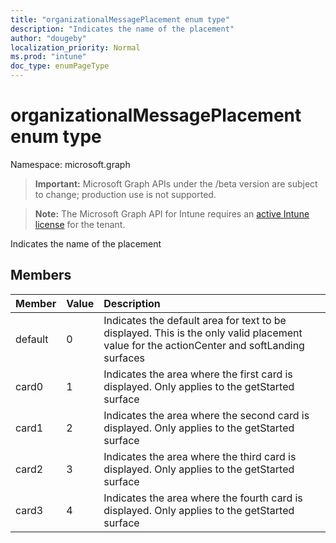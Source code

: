 ```yaml
---
title: "organizationalMessagePlacement enum type"
description: "Indicates the name of the placement"
author: "dougeby"
localization_priority: Normal
ms.prod: "intune"
doc_type: enumPageType
---
```


# organizationalMessagePlacement enum type

Namespace: microsoft.graph

> **Important:** Microsoft Graph APIs under the /beta version are subject to change; production use is not supported.

> **Note:** The Microsoft Graph API for Intune requires an [active Intune license](https://go.microsoft.com/fwlink/?linkid=839381) for the tenant.

Indicates the name of the placement

## Members
|Member|Value|Description|
|:---|:---|:---|
|default|0|Indicates the default area for text to be displayed. This is the only valid placement value for the actionCenter and softLanding surfaces|
|card0|1|Indicates the area where the first card is displayed. Only applies to the getStarted surface|
|card1|2|Indicates the area where the second card is displayed. Only applies to the getStarted surface|
|card2|3|Indicates the area where the third card is displayed. Only applies to the getStarted surface|
|card3|4|Indicates the area where the fourth card is displayed. Only applies to the getStarted surface|




